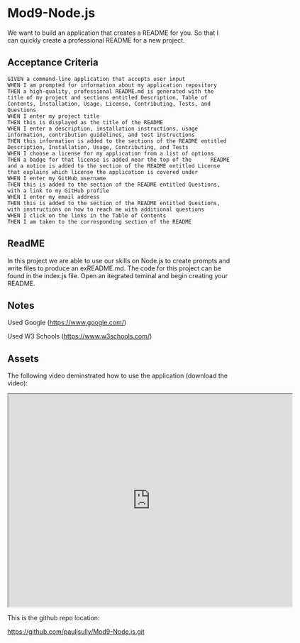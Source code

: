 # Mod9-Node.js

We want to build an application that creates a README for you. So that I can quickly create a professional README for a new project.

## Acceptance Criteria

    GIVEN a command-line application that accepts user input
    WHEN I am prompted for information about my application repository
    THEN a high-quality, professional README.md is generated with the title of my project and sections entitled Description, Table of Contents, Installation, Usage, License, Contributing, Tests, and Questions
    WHEN I enter my project title
    THEN this is displayed as the title of the README
    WHEN I enter a description, installation instructions, usage information, contribution guidelines, and test instructions
    THEN this information is added to the sections of the README entitled Description, Installation, Usage, Contributing, and Tests
    WHEN I choose a license for my application from a list of options
    THEN a badge for that license is added near the top of the      README and a notice is added to the section of the README entitled License that explains which license the application is covered under
    WHEN I enter my GitHub username
    THEN this is added to the section of the README entitled Questions, with a link to my GitHub profile
    WHEN I enter my email address
    THEN this is added to the section of the README entitled Questions, with instructions on how to reach me with additional questions
    WHEN I click on the links in the Table of Contents
    THEN I am taken to the corresponding section of the README  


## ReadME

In this project we are able to use our skills on Node.js to create prompts and write files to produce an exREADME.md. The code for this project can be found in the index.js file. Open an itegrated teminal and begin creating your README.

## Notes

Used Google (https://www.google.com/)

Used W3 Schools (https://www.w3schools.com/)


## Assets

The following video deminstrated how to use the application (download the video):

<iframe src="https://drive.google.com/file/d/1EgNWjoTF2DV-Skez-knbr3ENyAo3e8cB/preview" width="640" height="480"></iframe>


This is the github repo location:

https://github.com/pauljsully/Mod9-Node.js.git 


